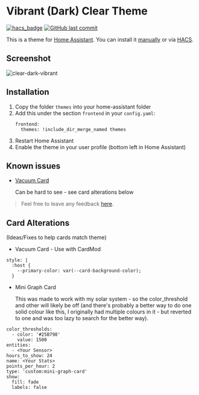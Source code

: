 # Vibrant (Dark) Clear Theme
[![hacs_badge](https://img.shields.io/badge/HACS-Default-orange.svg)](https://github.com/custom-components/hacs)
[![GitHub last commit](https://img.shields.io/github/last-commit/myleskeeffe/clear-theme-dark-vibrant)](https://github.com/myleskeeffe/clear-theme-dark-vibrant)

This is a theme for [Home Assistant](https://www.home-assistant.io/). You can install it [manually](#installation) or via [HACS](https://hacs.xyz/).

## Screenshot
![clear-dark-vibrant](https://user-images.githubusercontent.com/11828103/101709740-01543500-3acb-11eb-9793-178241f5733b.png)

## Installation

1. Copy the folder `themes` into your home-assistant folder
2. Add this under the section `frontend` in your `config.yaml`:
    ```
    frontend:
      themes: !include_dir_merge_named themes
    ```
3. Restart Home Assistant
4. Enable the theme in your user profile (bottom left in Home Assistant)

## Known issues
* [Vacuum Card](https://github.com/denysdovhan/vacuum-card)

   Can be hard to see - see card alterations below

> Feel free to leave any feedback [here](https://github.com/naofireblade/clear-theme-dark/issues).

## Card Alterations
(Ideas/Fixes to help cards match theme)
* Vacuum Card - Use with CardMod
```
style: |
  :host {
    --primary-color: var(--card-background-color);
  }
```
* Mini Graph Card

   This was made to work with my solar system - so the color_threshold and other will likely be off (and there's probably a better way to do one solid colour like this, I originally had multiple colours in it - but reverted to one and was too lazy to search for the better way).
```
color_thresholds:
  - color: '#25B798'
    value: 1500
entities:
  - <Your Sensor>
hours_to_show: 24
name: <Your Stats>
points_per_hour: 2
type: 'custom:mini-graph-card'
show:
  fill: fade
  labels: false
```
